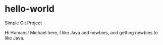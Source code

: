 # hello-world
Simple Git Project

Hi Humans!
Michael here, I like Java and newbies, and getting newbies to like Java.
